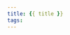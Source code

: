 ```yaml
---
title: {{ title }}
tags:
---
```


<!-- 
数学公式
{% katex %}
c = \pm\sqrt{a^2 + b^2}
{% endkatex %} -->


<!-- 测试行内公式{% katex %}c = \pm\sqrt{a^2 + b^2}{% endkatex %}。上面是一个行内公式不知道可不可以。

{% mathjax %}
\arg \min \sum_{i}^R \mathscr{S} \mathcal{M}
{% endmathjax %} -->